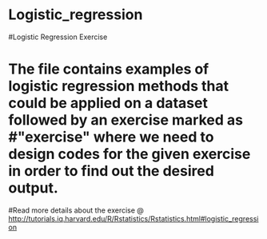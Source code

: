 # Logistic_regression
#Logistic Regression Exercise 
# The file contains examples of logistic regression methods that could be applied on a dataset followed by an exercise marked as #"exercise" where we need to design codes for the given exercise in order to find out the desired output. 
#Read more details about the exercise @ http://tutorials.iq.harvard.edu/R/Rstatistics/Rstatistics.html#logistic_regression
